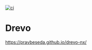 [![ci](https://github.com/pravbeseda/drevo-nx/actions/workflows/push-main.yml/badge.svg)](https://github.com/pravbeseda/drevo-nx/actions/workflows/push-main.yml)

# Drevo

https://pravbeseda.github.io/drevo-nx/
